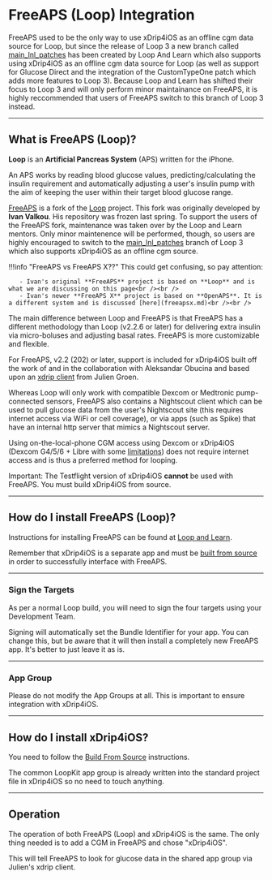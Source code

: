 # FreeAPS (Loop) Integration

FreeAPS used to be the only way to use xDrip4iOS as an offline cgm data source for Loop, but since the release of Loop 3 a new branch called [main_lnl_patches](https://www.loopandlearn.org/github-lnl-patches/) has been created by Loop And Learn which also supports using xDrip4iOS as an offline cgm data source for Loop (as well as support for Glucose Direct and the integration of the CustomTypeOne patch which adds more features to Loop 3). Because Loop and Learn has shifted their focus to Loop 3 and will only perform minor maintainance on FreeAPS, it is highly reccommended that users of FreeAPS switch to this branch of Loop 3 instead.

___
## What is FreeAPS (Loop)?

**Loop** is an **Artificial Pancreas System** (APS) written for the iPhone.

An APS works by reading blood glucose values, predicting/calculating the insulin requirement and automatically adjusting a user's insulin pump with the aim of keeping the user within their target blood glucose range.

[FreeAPS](https://www.loopandlearn.org/freeapsdoc/) is a fork of the [Loop](https://loopkit.github.io/loopdocs/) project. This fork was originally developed by **Ivan Valkou**. His repository was frozen last spring. To support the users of the FreeAPS fork, maintenance was taken over by the Loop and Learn mentors. Only minor maintenence will be performed, though, so users are highly encouraged to switch to the [main_lnl_patches](https://www.loopandlearn.org/github-lnl-patches/) branch of Loop 3 which also supports xDrip4iOS as an offline cgm source.

!!!info "FreeAPS vs FreeAPS X??"
    This could get confusing, so pay attention:

       - Ivan's original **FreeAPS** project is based on **Loop** and is what we are discussing on this page<br /><br />
       - Ivan's newer **FreeAPS X** project is based on **OpenAPS**. It is a different system and is discussed [here](freeapsx.md)<br /><br />
  
The main difference between Loop and FreeAPS is that FreeAPS has a different methodology than Loop (v2.2.6 or later) for delivering extra insulin via micro-boluses and adjusting basal rates. FreeAPS is more customizable and flexible.

For FreeAPS, v2.2 (202) or later, support is included for xDrip4iOS built off the work of and in the collaboration with Aleksandar Obucina and based upon an [xdrip client](https://github.com/julian-groen/xdrip-client-swift) from Julien Groen.

Whereas Loop will only work with compatible Dexcom or Medtronic pump-connected sensors, FreeAPS also contains a Nightscout client which can be used to pull glucose data from the user's Nightscout site (this requires internet access via WiFi or cell coverage), or via apps (such as Spike) that have an internal http server that mimics a Nightscout server. 

Using on-the-local-phone CGM access using Dexcom or xDrip4iOS (Dexcom G4/5/6 + Libre with some [limitations](../index.md#compatible-sensors)) does not require internet access and is thus a preferred method for looping.

Important: The Testflight version of xDrip4iOS **cannot** be used with FreeAPS. You must build xDrip4iOS from source.
___
## How do I install FreeAPS (Loop)?

Instructions for installing FreeAPS can be found at [Loop and Learn](https://www.loopandlearn.org/freeapsdoc/).

Remember that xDrip4iOS is a separate app and must be [built from source](../install/build.md) in order to successfully interface with FreeAPS.

___
### Sign the Targets

As per a normal Loop build, you will need to sign the four targets using your Development Team.

Signing will automatically set the Bundle Identifier for your app. You can change this, but be aware that it will then install a completely new FreeAPS app. It's better to just leave it as is.
___
### App Group

Please do not modify the App Groups at all. This is important to ensure integration with xDrip4iOS.

___
## How do I install xDrip4iOS?

You need to follow the [Build From Source](../install/build.md) instructions.


The common LoopKit app group is already written into the standard project file in xDrip4iOS so no need to touch anything.

___
## Operation

The operation of both FreeAPS (Loop) and xDrip4iOS is the same. The only thing needed is to add a CGM in FreeAPS and chose "xDrip4iOS".

This will tell FreeAPS to look for glucose data in the shared app group via Julien's xdrip client.

</br>

